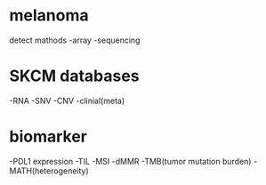 # melanoma

detect mathods 
  -array
  -sequencing

# SKCM databases
  -RNA
  -SNV
  -CNV
  -clinial(meta)
  

# biomarker
  -PDL1 expression
  -TIL
  -MSI
  -dMMR
  -TMB(tumor mutation burden)
  -MATH(heterogeneity)
  
  
